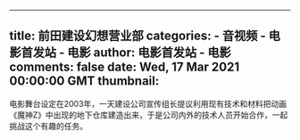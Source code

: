 
---
title: 前田建设幻想营业部
categories: 
    - 音视频
    - 电影首发站 - 电影
author: 电影首发站 - 电影
comments: false
date: Wed, 17 Mar 2021 00:00:00 GMT
thumbnail: 
---

<div>   
电影舞台设定在2003年，一天建设公司宣传组长提议利用现有技术和材料把动画《魔神Z》中出现的地下仓库建造出来，于是公司内外的技术人员开始合作，一起挑战这个有趣的任务。  
</div>
            